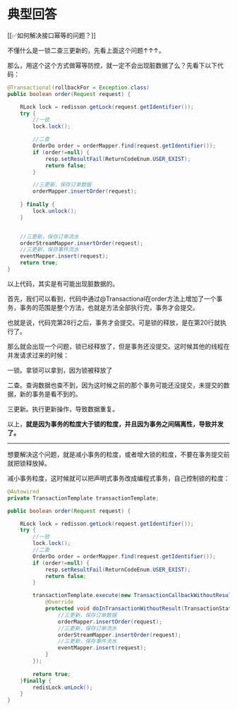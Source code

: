 # 典型回答


[[✅如何解决接口幂等的问题？]]



不懂什么是一锁二查三更新的，先看上面这个问题↑↑↑。



那么，用这个这个方式做幂等防控，就一定不会出现脏数据了么？先看下以下代码：



```java
@Transactional(rollbackFor = Exception.class)
public boolean order(Request request) {

	RLock lock = redisson.getLock(request.getIdentifier());
    try {
        //一锁
        lock.lock();

        //二查
        OrderDo order = orderMapper.find(request.getIdentifier());
        if (order!=null) {
            resp.setResultFail(ReturnCodeEnum.USER_EXIST);
            return false;
        }

        //三更新，保存订单数据
        orderMapper.insertOrder(request);
        
    } finally {
        lock.unlock();
    }


    //三更新，保存订单流水
    orderStreamMapper.insertOrder(request);
    //三更新，保存事件流水
    eventMapper.insert(request);
    return true;
}
```



以上代码，其实是有可能出现脏数据的。



首先，我们可以看到，代码中通过@Transactional在order方法上增加了一个事务，事务的范围是整个方法，也就是方法全部执行完，事务才会提交。



也就是说，代码完第28行之后，事务才会提交。可是锁的释放，是在第20行就执行了。



那么就会出现一个问题，锁已经释放了，但是事务还没提交。这时候其他的线程在并发请求过来的时候：  


一锁。拿锁可以拿到，因为锁被释放了

二查。查询数据也查不到，因为这时候之前的那个事务可能还没提交，未提交的数据，新的事务是看不到的。

三更新。执行更新操作，导致数据重复。



以上，**就是因为事务的粒度大于锁的粒度，并且因为事务之间隔离性，导致并发了。**

****



想要解决这个问题，就是减小事务的粒度，或者增大锁的粒度，不要在事务提交前就把锁释放掉。



减小事务粒度，这时候就可以把声明式事务改成编程式事务，自己控制锁的粒度：



```java
@Autowired
private TransactionTemplate transactionTemplate;

public boolean order(Request request) {

	RLock lock = redisson.getLock(request.getIdentifier());
    try {
        //一锁
        lock.lock();
        //二查
        OrderDo order = orderMapper.find(request.getIdentifier());
        if (order!=null) {
            resp.setResultFail(ReturnCodeEnum.USER_EXIST);
            return false;
        }

        transactionTemplate.execute(new TransactionCallbackWithoutResult() {
            @Override
            protected void doInTransactionWithoutResult(TransactionStatus status) {
                //三更新，保存订单数据
            	orderMapper.insertOrder(request);
                //三更新，保存订单流水
                orderStreamMapper.insertOrder(request);
                //三更新，保存事件流水
                eventMapper.insert(request);  
            }
        });
    
    	return true;
    }finally {
        redisLock.unLock();
    }
}
```





